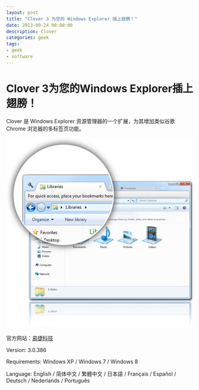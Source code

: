 ```yaml
---
layout: post
title: "Clover 3 为您的 Windows Explorer 插上翅膀！"
date: 2013-09-24 00:00:00
description: Clover
categories: geek
tags:
- geek
- software
---
```

Clover 3为您的Windows Explorer插上翅膀！
=========================================
Clover 是 Windows Explorer 资源管理器的一个扩展，为其增加类似谷歌 Chrome 浏览器的多标签页功能。

![Clover 3](/img/2013-09-24-clover-001.jpg)

官方网站：[易捷科技][ejie]
<!--more-->

Version:
3.0.386

Requirements:
Windows XP / Windows 7 / Windows 8

Language:
English / 简体中文 / 繁體中文 / 日本語 / Français / Español / Deutsch / Nederlands / Português

[ejie]: http://cn.ejie.me "易捷科技"
